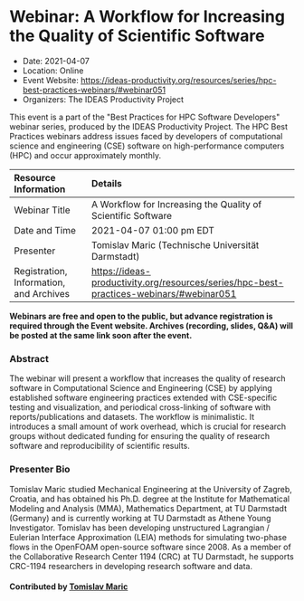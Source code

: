 # Webinar: A Workflow for Increasing the Quality of Scientific Software

- Date: 2021-04-07
- Location: Online
- Event Website: https://ideas-productivity.org/resources/series/hpc-best-practices-webinars/#webinar051
- Organizers: The IDEAS Productivity Project
			   
This event is a part of the "Best Practices for HPC Software
Developers" webinar series, produced by the IDEAS Productivity
Project. The HPC Best Practices webinars address issues faced by
developers of computational science and engineering (CSE) software on
high-performance computers (HPC) and occur approximately monthly.

Resource Information | Details
:--- | :---			   
Webinar Title | A Workflow for Increasing the Quality of Scientific Software
Date and Time | 2021-04-07 01:00 pm EDT
Presenter | Tomislav Maric (Technische Universität Darmstadt)
Registration, Information, and Archives | 	<https://ideas-productivity.org/resources/series/hpc-best-practices-webinars/#webinar051>	   

**Webinars are free and open to the public, but advance registration is required through the Event website. Archives (recording, slides, Q&A) will be posted at the same link soon after the event.**

### Abstract
<p>The webinar will present a workflow that increases the quality of research software in Computational Science and Engineering (CSE) by applying established software engineering practices extended with CSE-specific testing and visualization, and periodical cross-linking of software with reports/publications and datasets. The workflow is minimalistic. It introduces a small amount of work overhead, which is crucial for research groups without dedicated funding for ensuring the quality of research software and reproducibility of scientific results.</p>



### Presenter Bio
<p>Tomislav Maric studied Mechanical Engineering at the University of Zagreb, Croatia, and has obtained his Ph.D. degree at the Institute for Mathematical Modeling and Analysis (MMA), Mathematics Department, at TU Darmstadt (Germany) and is currently working at TU Darmstadt as Athene Young Investigator. Tomislav has been developing unstructured Lagrangian / Eulerian Interface Approximation (LEIA) methods for simulating two-phase flows in the OpenFOAM open-source software since 2008. As a member of the Collaborative Research Center 1194 (CRC) at TU Darmstadt, he supports CRC-1194 researchers in developing research software and data.</p>

    

#### Contributed by [Tomislav Maric](https://github.com/tmaric "Tomislav Maric GitHub profile")

<!---
Publish: yes
Categories: skills
Topics: online learning
Level: 2
Prerequisites: default
Aggregate: none
--->
